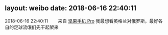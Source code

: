 layout: weibo
date: 2018-06-16 22:40:11
---
2018-06-16 22:40:11  &nbsp;&nbsp;&nbsp;&nbsp;&nbsp;&nbsp; 来自 <a href="http://app.weibo.com/t/feed/Z4AgP" rel="nofollow">坚果手机 Pro</a>
我最想看英格兰对俄罗斯，最好各自的足球流氓们先干起架来 ​​​

